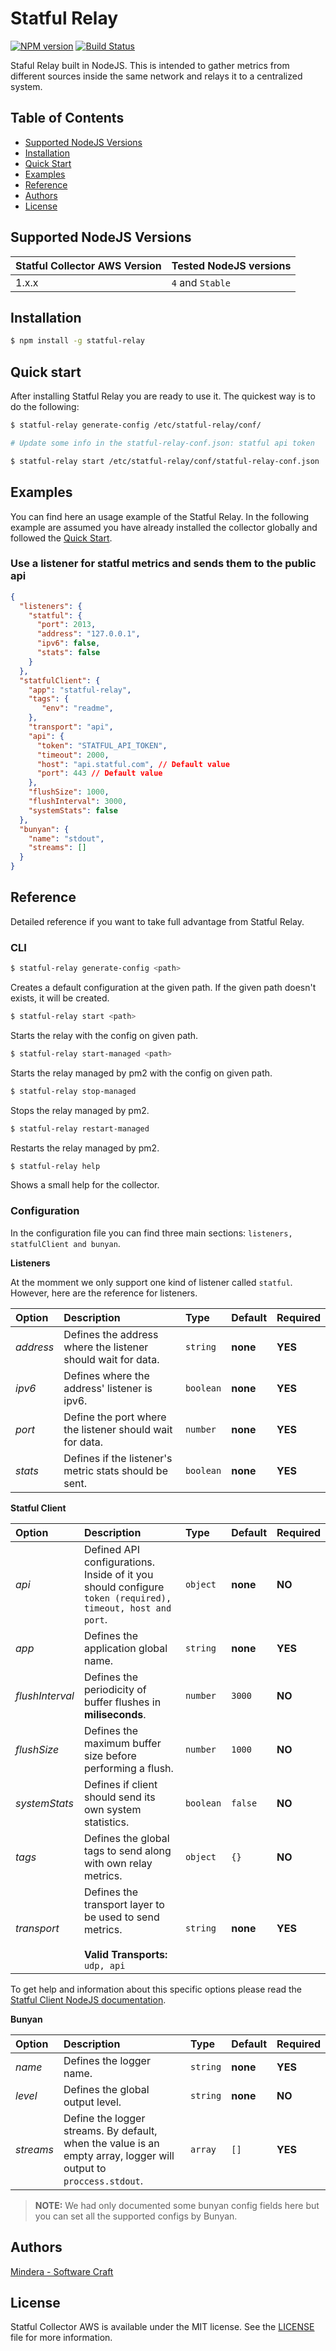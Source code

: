 Statful Relay
=============
[npm-url]: https://npmjs.org/package/statful-relay
[npm-image]: https://badge.fury.io/js/statful-relay.svg

[![NPM version][npm-image]][npm-url] [![Build Status](https://travis-ci.org/statful/statful-relay.svg?branch=master)](https://travis-ci.org/statful/statful-relay)

Staful Relay built in NodeJS. This is intended to gather metrics from different sources inside the same network and relays it to a centralized system.

## Table of Contents

* [Supported NodeJS Versions](#supported-nodejs-versions)
* [Installation](#installation)
* [Quick Start](#quick-start)
* [Examples](#examples)
* [Reference](#reference)
* [Authors](#authors)
* [License](#license)

## Supported NodeJS Versions

| Statful Collector AWS Version | Tested NodeJS versions  |
|:---|:---|
| 1.x.x | `4` and `Stable` |

## Installation

```bash
$ npm install -g statful-relay
```

## Quick start

After installing Statful Relay you are ready to use it. The quickest way is to do the following:

```bash
$ statful-relay generate-config /etc/statful-relay/conf/

# Update some info in the statful-relay-conf.json: statful api token

$ statful-relay start /etc/statful-relay/conf/statful-relay-conf.json
```

## Examples

You can find here an usage example of the Statful Relay. In the following example are assumed you have already installed the collector globally and followed the [Quick Start](#quick-start).

### Use a listener for statful metrics and sends them to the public api

```json
{
  "listeners": {
    "statful": {
      "port": 2013,
      "address": "127.0.0.1",
      "ipv6": false,
      "stats": false
    }
  },
  "statfulClient": {
    "app": "statful-relay",
    "tags": {
       "env": "readme",
    },
    "transport": "api",
    "api": {
      "token": "STATFUL_API_TOKEN",
      "timeout": 2000,
      "host": "api.statful.com", // Default value
      "port": 443 // Default value
    },
    "flushSize": 1000,
    "flushInterval": 3000,
    "systemStats": false
  },
  "bunyan": {
    "name": "stdout",
    "streams": []
  }
}
```

## Reference

Detailed reference if you want to take full advantage from Statful Relay.

### CLI

```bash
$ statful-relay generate-config <path>
```

Creates a default configuration at the given path. If the given path doesn't exists, it will be created.

```bash
$ statful-relay start <path>
```

Starts the relay with the config on given path.

```bash
$ statful-relay start-managed <path>
```

Starts the relay managed by pm2 with the config on given path.

```bash
$ statful-relay stop-managed
```

Stops the relay managed by pm2.

```bash
$ statful-relay restart-managed
```

Restarts the relay managed by pm2.

```bash
$ statful-relay help
```

Shows a small help for the collector.

### Configuration

In the configuration file you can find three main sections: `listeners, statfulClient and bunyan`.

**Listeners**

At the momment we only support one kind of listener called `statful`. However, here are the reference for listeners.

| Option | Description | Type | Default | Required |
|:---|:---|:---|:---|:---|
| _address_ | Defines the address where the listener should wait for data. | `string` | **none** | **YES** |
| _ipv6_ | Defines where the address' listener is ipv6. | `boolean` | **none** | **YES** |
| _port_ | Define the port where the listener should wait for data. | `number` | **none** | **YES** |
| _stats_ |  Defines if the listener's metric stats should be sent. | `boolean` | **none** | **YES** |

**Statful Client**

| Option | Description | Type | Default | Required |
|:---|:---|:---|:---|:---|
| _api_ | Defined API configurations. Inside of it you should configure `token (required), timeout, host and port`. | `object` | **none** | **NO** |
| _app_ | Defines the application global name. | `string` | **none** | **YES** |
| _flushInterval_ | Defines the periodicity of buffer flushes in **miliseconds**. | `number` | `3000` | **NO** |
| _flushSize_ | Defines the maximum buffer size before performing a flush. | `number` | `1000` | **NO** |
| _systemStats_ | Defines if client should send its own system statistics. | `boolean` | `false` | **NO** |
| _tags_ | Defines the global tags to send along with own relay metrics. | `object` | `{}` | **NO** |
| _transport_ | Defines the transport layer to be used to send metrics.</br></br> **Valid Transports:** `udp, api` | `string` | **none** | **YES** |

To get help and information about this specific options please read the [Statful Client NodeJS documentation](https://github.com/statful/statful-client-nodejs).

**Bunyan**

| Option | Description | Type | Default | Required |
|:---|:---|:---|:---|:---|
| _name_ | Defines the logger name. | `string` | **none** | **YES** |
| _level_ | Defines the global output level. | `string` | **none** | **NO** |
| _streams_ | Define the logger streams. By default, when the value is an empty array, logger will output to `proccess.stdout`. | `array` | `[]` | **YES** |

> **NOTE:** We had only documented some bunyan config fields here but you can set all the supported configs by Bunyan.


## Authors

[Mindera - Software Craft](https://github.com/Mindera)

## License

Statful Collector AWS is available under the MIT license. See the [LICENSE](https://raw.githubusercontent.com/statful/statful-collector-aws/master/LICENSE) file for more information.
